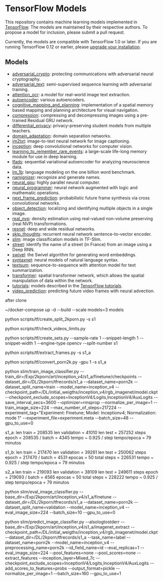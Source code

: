 # TensorFlow Models

This repository contains machine learning models implemented in
[TensorFlow](https://tensorflow.org). The models are maintained by their
respective authors. To propose a model for inclusion, please submit a pull
request.

Currently, the models are compatible with TensorFlow 1.0 or later. If you are
running TensorFlow 0.12 or earlier, please
[upgrade your installation](https://www.tensorflow.org/install).


## Models
- [adversarial_crypto](adversarial_crypto): protecting communications with adversarial neural cryptography.
- [adversarial_text](adversarial_text): semi-supervised sequence learning with adversarial training.
- [attention_ocr](attention_ocr): a model for real-world image text extraction.
- [autoencoder](autoencoder): various autoencoders.
- [cognitive_mapping_and_planning](cognitive_mapping_and_planning): implementation of a spatial memory based mapping and planning architecture for visual navigation.
- [compression](compression): compressing and decompressing images using a pre-trained Residual GRU network.
- [differential_privacy](differential_privacy): privacy-preserving student models from multiple teachers.
- [domain_adaptation](domain_adaptation): domain separation networks.
- [im2txt](im2txt): image-to-text neural network for image captioning.
- [inception](inception): deep convolutional networks for computer vision.
- [learning_to_remember_rare_events](learning_to_remember_rare_events):  a large-scale life-long memory module for use in deep learning.
- [lfads](lfads): sequential variational autoencoder for analyzing neuroscience data.
- [lm_1b](lm_1b): language modeling on the one billion word benchmark.
- [namignizer](namignizer): recognize and generate names.
- [neural_gpu](neural_gpu): highly parallel neural computer.
- [neural_programmer](neural_programmer): neural network augmented with logic and mathematic operations.
- [next_frame_prediction](next_frame_prediction): probabilistic future frame synthesis via cross convolutional networks.
- [object_detection](object_detection): localizing and identifying multiple objects in a single image.
- [real_nvp](real_nvp): density estimation using real-valued non-volume preserving (real NVP) transformations.
- [resnet](resnet): deep and wide residual networks.
- [skip_thoughts](skip_thoughts): recurrent neural network sentence-to-vector encoder.
- [slim](slim): image classification models in TF-Slim.
- [street](street): identify the name of a street (in France) from an image using a Deep RNN.
- [swivel](swivel): the Swivel algorithm for generating word embeddings.
- [syntaxnet](syntaxnet): neural models of natural language syntax.
- [textsum](textsum): sequence-to-sequence with attention model for text summarization.
- [transformer](transformer): spatial transformer network, which allows the spatial manipulation of data within the network.
- [tutorials](tutorials): models described in the [TensorFlow tutorials](https://www.tensorflow.org/tutorials/).
- [video_prediction](video_prediction): predicting future video frames with neural advection.





after clone

~/docker-compose up -d --build --scale models=3 models


python scripts/tf/create_split_2kporn.py -s s1

 python scripts/tf/check_videos_limits.py 

python scripts/tf/create_sets.py --sample-rate 1 --snippet-length 1 --snippet-width 1 --engine-type opencv --split-number s1

python scripts/tf/extract_frames.py -s s1_a

python scripts/tf/convert_porn2k.py -gpu 1 -s s1_a

python slim/train_image_classifier.py --train_dir=/Exp/2kporn/art/inception_v4/s1_a/finetune/checkpoints --dataset_dir=/DL/2kporn/tfrecords/s1_a --dataset_name=porn2k     --dataset_split_name=train     --model_name=inception_v4     --checkpoint_path=/DL/initial_weigths/inception_v4/rgb_imagenet/model.ckpt --checkpoint_exclude_scopes=InceptionV4/Logits,InceptionV4/AuxLogits --save_interval_secs=3600     --optimizer=rmsprop     --normalize_per_image=1  --train_image_size=224   --max_number_of_steps=217224 --experiment_tag="Experiment: Finetune; Model: Inceptionv4; Normalization: mode 1" --experiment_file=experiment.meta --batch_size=48 --gpu_to_use=0

s1_a:
len train = 208535
len validation = 41010
len test = 257252 
steps epoch  = 208535 / batch = 4345
tempo ~ 0.925 / step 
tempo/epoca = 79 minutos


s1_b:
len train = 217470
len validation = 39261
len test = 250062 
steps epoch  = 217470 / batch = 4531
epocas = 50
total steps = 226531 
tempo ~ 0.925 / step 
tempo/epoca = 79 minutos

s2_a
len train = 219093
len validation = 38109
len test = 249611
steps epoch  = 219093 / batch = 4565
epocas = 50
total steps = 228222
tempo ~ 0.925 / step 
tempo/epoca = 79 minutos


python slim/eval_image_classifier.py  --base_dir=/Exp/2kporn/art/inception_v4/s1_a/finetune --dataset_dir=/DL/2kporn/tfrecords/s1_a --dataset_name=porn2k     --dataset_split_name=validation --model_name=inception_v4 --eval_image_size=224 --batch_size=10 --gpu_to_use=0 


python slim/predict_image_classifier.py --alsologtostderr --base_dir=/Exp/2kporn/art/inception_v4/s1_a/imagenet_extract --checkpoint_path=/DL/initial_weigths/inception_v4/rgb_imagenet/model.ckpt --dataset_dir=/DL/2kporn/tfrecords/s1_a --task_name=label --dataset_name=porn2k --model_name=inception_v4 --preprocessing_name=porn2k --id_field_name=id --eval_replicas=1 --eval_image_size=224 --pool_features=none --pool_scores=none --extract_features --inception_layer=Mixed_7c --checkpoint_exclude_scopes=InceptionV4/Logits,InceptionV4/AuxLogits --add_scores_to_features=probs --output_format=pickle --normalize_per_image=1 --batch_size=160 --gpu_to_use=1

